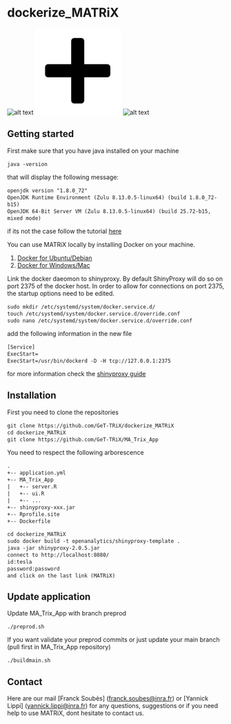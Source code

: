# dockerize_MATRiX
![alt text](https://avatars0.githubusercontent.com/u/5429470?s=200&v=4 )
![alt text](img/plus-math.png)
![alt text](https://avatars2.githubusercontent.com/u/274806?s=200&v=4 )

## Getting started

First make sure that you have java installed on your machine 

```
java -version
```

that will display the following message:

```
openjdk version "1.8.0_72"
OpenJDK Runtime Environment (Zulu 8.13.0.5-linux64) (build 1.8.0_72-b15)
OpenJDK 64-Bit Server VM (Zulu 8.13.0.5-linux64) (build 25.72-b15, mixed mode)
```

if its not the case follow the tutorial [here](https://thishosting.rocks/install-java-ubuntu/)

You can use MATRiX locally by installing Docker on your machine.
1. [Docker for Ubuntu/Debian](https://docs.docker.com/install/linux/docker-ce/ubuntu/)
2. [Docker for Windows/Mac](https://www.docker.com/)

Link the docker daeomon to shinyproxy.
By default ShinyProxy will do so on port 2375 of the docker host. In order to allow for connections on port 2375, the startup options need to be edited.

```
sudo mkdir /etc/systemd/system/docker.service.d/
touch /etc/systemd/system/docker.service.d/override.conf
sudo nano /etc/systemd/system/docker.service.d/override.conf
```
add the following information in the new file

```
[Service]
ExecStart=
ExecStart=/usr/bin/dockerd -D -H tcp://127.0.0.1:2375
```
for more information check the [shinyproxy guide](https://www.shinyproxy.io/getting-started/)

## Installation


First you need to clone the repositories
```
git clone https://github.com/GeT-TRiX/dockerize_MATRiX
cd dockerize_MATRiX
git clone https://github.com/GeT-TRiX/MA_Trix_App
```
You need to respect the following arborescence

```
.
+-- application.yml
+-- MA_Trix_App
|   +-- server.R
|   +-- ui.R
|   +-- ...
+-- shinyproxy-xxx.jar
+-- Rprofile.site
+-- Dockerfile
```

```
cd dockerize_MATRiX
sudo docker build -t openanalytics/shinyproxy-template .
java -jar shinyproxy-2.0.5.jar
connect to http://localhost:8080/
id:tesla
password:password
and click on the last link (MATRiX)
```
## Update application

Update MA_Trix_App with branch preprod

```
./preprod.sh
```
If you want validate your preprod commits or just update your main branch (pull first in MA_Trix_App repository)

```
./buildmain.sh
```

## Contact

Here are our mail [Franck Soubès] (franck.soubes@inra.fr) or [Yannick Lippi] (yannick.lippi@inra.fr) for any questions, suggestions or if you need help to use MATRiX, dont hesitate to contact us.
